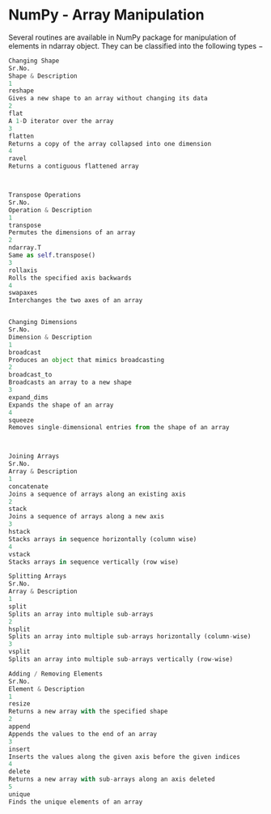 
NumPy - Array Manipulation
================================================


Several routines are available in NumPy package for manipulation of elements in ndarray object. They can be classified into the following types −



```python
Changing Shape
Sr.No.
Shape & Description
1
reshape 
Gives a new shape to an array without changing its data
2
flat 
A 1-D iterator over the array
3
flatten 
Returns a copy of the array collapsed into one dimension
4
ravel 
Returns a contiguous flattened array
```


```python


Transpose Operations
Sr.No.
Operation & Description
1
transpose 
Permutes the dimensions of an array
2
ndarray.T 
Same as self.transpose()
3
rollaxis 
Rolls the specified axis backwards
4
swapaxes 
Interchanges the two axes of an array
```


```python

Changing Dimensions
Sr.No.
Dimension & Description
1
broadcast 
Produces an object that mimics broadcasting
2
broadcast_to 
Broadcasts an array to a new shape
3
expand_dims 
Expands the shape of an array
4
squeeze 
Removes single-dimensional entries from the shape of an array
```


```python


Joining Arrays
Sr.No.
Array & Description
1
concatenate 
Joins a sequence of arrays along an existing axis
2
stack 
Joins a sequence of arrays along a new axis
3
hstack 
Stacks arrays in sequence horizontally (column wise)
4
vstack 
Stacks arrays in sequence vertically (row wise)

```


```python
Splitting Arrays
Sr.No.
Array & Description
1
split 
Splits an array into multiple sub-arrays
2
hsplit 
Splits an array into multiple sub-arrays horizontally (column-wise)
3
vsplit 
Splits an array into multiple sub-arrays vertically (row-wise)


```


```python
Adding / Removing Elements
Sr.No.
Element & Description
1
resize 
Returns a new array with the specified shape
2
append 
Appends the values to the end of an array
3
insert 
Inserts the values along the given axis before the given indices
4
delete 
Returns a new array with sub-arrays along an axis deleted
5
unique 
Finds the unique elements of an array


```
